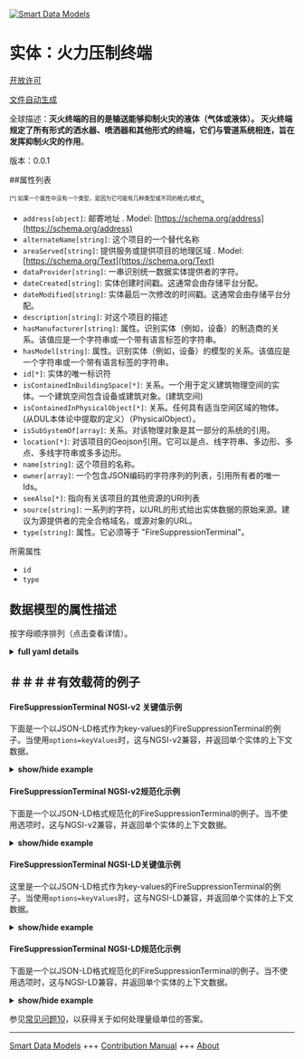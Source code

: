 <!-- 10-Header -->  
[![Smart Data Models](https://smartdatamodels.org/wp-content/uploads/2022/01/SmartDataModels_logo.png "Logo")](https://smartdatamodels.org)  
实体：火力压制终端  
=========<!-- /10-Header -->  
<!-- 15-License -->  
[开放许可](https://github.com/smart-data-models//dataModel.S4BLDG/blob/master/FireSuppressionTerminal/LICENSE.md)  
[文件自动生成](https://docs.google.com/presentation/d/e/2PACX-1vTs-Ng5dIAwkg91oTTUdt8ua7woBXhPnwavZ0FxgR8BsAI_Ek3C5q97Nd94HS8KhP-r_quD4H0fgyt3/pub?start=false&loop=false&delayms=3000#slide=id.gb715ace035_0_60)  
<!-- /15-License -->  
<!-- 20-Description -->  
全球描述：**灭火终端的目的是输送能够抑制火灾的液体（气体或液体）。  灭火终端规定了所有形式的洒水器、喷洒器和其他形式的终端，它们与管道系统相连，旨在发挥抑制火灾的作用**。  
版本：0.0.1  
<!-- /20-Description -->  
<!-- 30-PropertiesList -->  

##属性列表  

<sup><sub>[*] 如果一个属性中没有一个类型，是因为它可能有几种类型或不同的格式/模式</sub></sup>。  
- `address[object]`: 邮寄地址  . Model: [https://schema.org/address](https://schema.org/address)- `alternateName[string]`: 这个项目的一个替代名称  - `areaServed[string]`: 提供服务或提供项目的地理区域  . Model: [https://schema.org/Text](https://schema.org/Text)- `dataProvider[string]`: 一串识别统一数据实体提供者的字符。  - `dateCreated[string]`: 实体创建时间戳。这通常会由存储平台分配。  - `dateModified[string]`: 实体最后一次修改的时间戳。这通常会由存储平台分配。  - `description[string]`: 对这个项目的描述  - `hasManufacturer[string]`: 属性。识别实体（例如，设备）的制造商的关系。该值应是一个字符串或一个带有语言标签的字符串。  - `hasModel[string]`: 属性。识别实体（例如，设备）的模型的关系。该值应是一个字符串或一个带有语言标签的字符串。  - `id[*]`: 实体的唯一标识符  - `isContainedInBuildingSpace[*]`: 关系。一个用于定义建筑物理空间的实体。一个建筑空间包含设备或建筑对象。(建筑空间)  - `isContainedInPhysicalObject[*]`: 关系。任何具有适当空间区域的物体。  (从DUL本体论中提取的定义）（PhysicalObject）。  - `isSubSystemOf[array]`: 关系。对该物理对象是其一部分的系统的引用。  - `location[*]`: 对该项目的Geojson引用。它可以是点、线字符串、多边形、多点、多线字符串或多多边形。  - `name[string]`: 这个项目的名称。  - `owner[array]`: 一个包含JSON编码的字符序列的列表，引用所有者的唯一Ids。  - `seeAlso[*]`: 指向有关该项目的其他资源的URI列表  - `source[string]`: 一系列的字符，以URL的形式给出实体数据的原始来源。建议为源提供者的完全合格域名，或源对象的URL。  - `type[string]`: 属性。它必须等于 "FireSuppressionTerminal"。  <!-- /30-PropertiesList -->  
<!-- 35-RequiredProperties -->  
所需属性  
- `id`  - `type`  <!-- /35-RequiredProperties -->  
<!-- 40-RequiredProperties -->  
<!-- /40-RequiredProperties -->  
<!-- 50-DataModelHeader -->  
## 数据模型的属性描述  
按字母顺序排列（点击查看详情）。  
<!-- /50-DataModelHeader -->  
<!-- 60-ModelYaml -->  
<details><summary><strong>full yaml details</strong></summary>    
```yaml  
FireSuppressionTerminal:    
  description: 'A fire suppression terminal has the purpose of delivering a fluid (gas or liquid) that will suppress a fire.  A fire suppression terminal provides for all forms of sprinkler, spreader and other form of terminal that is connected to a pipework system and intended to act in the role of suppressing a fire.'    
  properties:    
    address:    
      description: The mailing address    
      properties:    
        addressCountry:    
          description: 'Property. The country. For example, Spain. Model:''https://schema.org/addressCountry'''    
          type: string    
        addressLocality:    
          description: 'Property. The locality in which the street address is, and which is in the region. Model:''https://schema.org/addressLocality'''    
          type: string    
        addressRegion:    
          description: 'Property. The region in which the locality is, and which is in the country. Model:''https://schema.org/addressRegion'''    
          type: string    
        district:    
          description: 'A district is a type of administrative division that, in some countries, is managed by the local government.'    
          type: string    
        postOfficeBoxNumber:    
          description: 'Property. The post office box number for PO box addresses. For example, 03578. Model:''https://schema.org/postOfficeBoxNumber'''    
          type: string    
        postalCode:    
          description: 'Property. The postal code. For example, 24004. Model:''https://schema.org/https://schema.org/postalCode'''    
          type: string    
        streetAddress:    
          description: 'Property. The street address. Model:''https://schema.org/streetAddress'''    
          type: string    
        streetNr:    
          description: Number identifying a specific property on a public street.    
          type: string    
      type: object    
      x-ngsi:    
        model: https://schema.org/address    
        type: Property    
    alternateName:    
      description: An alternative name for this item    
      type: string    
      x-ngsi:    
        type: Property    
    areaServed:    
      description: The geographic area where a service or offered item is provided    
      type: string    
      x-ngsi:    
        model: https://schema.org/Text    
        type: Property    
    dataProvider:    
      description: A sequence of characters identifying the provider of the harmonised data entity.    
      type: string    
      x-ngsi:    
        type: Property    
    dateCreated:    
      description: Entity creation timestamp. This will usually be allocated by the storage platform.    
      format: date-time    
      type: string    
      x-ngsi:    
        type: Property    
    dateModified:    
      description: Timestamp of the last modification of the entity. This will usually be allocated by the storage platform.    
      format: date-time    
      type: string    
      x-ngsi:    
        type: Property    
    description:    
      description: A description of this item    
      type: string    
      x-ngsi:    
        type: Property    
    hasManufacturer:    
      description: 'Property. A relationship identifying the manufacturer of an entity (e.g., device). The value is expected to be a string or a string with language tag.'    
      type: string    
      x-ngsi:    
        type: Property    
    hasModel:    
      description: 'Property. A relationship identifying the model of an entity (e.g., device). The value is expected to be a string or a string with language tag.'    
      type: string    
      x-ngsi:    
        type: Property    
    id:    
      anyOf: &firesuppressionterminal_-_properties_-_iscontainedinbuildingspace_-_anyof    
        - description: Property. Identifier format of any NGSI entity    
          maxLength: 256    
          minLength: 1    
          pattern: ^[\w\-\.\{\}\$\+\*\[\]`|~^@!,:\\]+$    
          type: string    
        - description: Property. Identifier format of any NGSI entity    
          format: uri    
          type: string    
      description: Unique identifier of the entity    
      x-ngsi:    
        type: Property    
    isContainedInBuildingSpace:    
      anyOf: *firesuppressionterminal_-_properties_-_iscontainedinbuildingspace_-_anyof    
      description: Relationship. An entity used to define the physical spaces of the building. A building space contains devices or building objects. (BuildingSpace)    
      x-ngsi:    
        type: Property    
    isContainedInPhysicalObject:    
      anyOf: *firesuppressionterminal_-_properties_-_iscontainedinbuildingspace_-_anyof    
      description: Relationship. Any Object that has a proper space region.  (Definition extracted from DUL ontology) (PhysicalObject)    
      x-ngsi:    
        type: Property    
    isSubSystemOf:    
      description: Relationship. A reference to a system(s) that this Physical Object is part of.    
      items:    
        anyOf: *firesuppressionterminal_-_properties_-_iscontainedinbuildingspace_-_anyof    
        description: Property. Unique identifier of the entity    
      type: array    
      x-ngsi:    
        type: Relationship    
    location:    
      description: 'Geojson reference to the item. It can be Point, LineString, Polygon, MultiPoint, MultiLineString or MultiPolygon'    
      oneOf:    
        - description: GeoProperty. Geojson reference to the item. Point    
          properties:    
            bbox:    
              items:    
                type: number    
              minItems: 4    
              type: array    
            coordinates:    
              items:    
                type: number    
              minItems: 2    
              type: array    
            type:    
              enum:    
                - Point    
              type: string    
          required:    
            - type    
            - coordinates    
          title: GeoJSON Point    
          type: object    
        - description: GeoProperty. Geojson reference to the item. LineString    
          properties:    
            bbox:    
              items:    
                type: number    
              minItems: 4    
              type: array    
            coordinates:    
              items:    
                items:    
                  type: number    
                minItems: 2    
                type: array    
              minItems: 2    
              type: array    
            type:    
              enum:    
                - LineString    
              type: string    
          required:    
            - type    
            - coordinates    
          title: GeoJSON LineString    
          type: object    
        - description: GeoProperty. Geojson reference to the item. Polygon    
          properties:    
            bbox:    
              items:    
                type: number    
              minItems: 4    
              type: array    
            coordinates:    
              items:    
                items:    
                  items:    
                    type: number    
                  minItems: 2    
                  type: array    
                minItems: 4    
                type: array    
              type: array    
            type:    
              enum:    
                - Polygon    
              type: string    
          required:    
            - type    
            - coordinates    
          title: GeoJSON Polygon    
          type: object    
        - description: GeoProperty. Geojson reference to the item. MultiPoint    
          properties:    
            bbox:    
              items:    
                type: number    
              minItems: 4    
              type: array    
            coordinates:    
              items:    
                items:    
                  type: number    
                minItems: 2    
                type: array    
              type: array    
            type:    
              enum:    
                - MultiPoint    
              type: string    
          required:    
            - type    
            - coordinates    
          title: GeoJSON MultiPoint    
          type: object    
        - description: GeoProperty. Geojson reference to the item. MultiLineString    
          properties:    
            bbox:    
              items:    
                type: number    
              minItems: 4    
              type: array    
            coordinates:    
              items:    
                items:    
                  items:    
                    type: number    
                  minItems: 2    
                  type: array    
                minItems: 2    
                type: array    
              type: array    
            type:    
              enum:    
                - MultiLineString    
              type: string    
          required:    
            - type    
            - coordinates    
          title: GeoJSON MultiLineString    
          type: object    
        - description: GeoProperty. Geojson reference to the item. MultiLineString    
          properties:    
            bbox:    
              items:    
                type: number    
              minItems: 4    
              type: array    
            coordinates:    
              items:    
                items:    
                  items:    
                    items:    
                      type: number    
                    minItems: 2    
                    type: array    
                  minItems: 4    
                  type: array    
                type: array    
              type: array    
            type:    
              enum:    
                - MultiPolygon    
              type: string    
          required:    
            - type    
            - coordinates    
          title: GeoJSON MultiPolygon    
          type: object    
      x-ngsi:    
        type: GeoProperty    
    name:    
      description: The name of this item.    
      type: string    
      x-ngsi:    
        type: Property    
    owner:    
      description: A List containing a JSON encoded sequence of characters referencing the unique Ids of the owner(s)    
      items:    
        anyOf: *firesuppressionterminal_-_properties_-_iscontainedinbuildingspace_-_anyof    
        description: Property. Unique identifier of the entity    
      type: array    
      x-ngsi:    
        type: Property    
    seeAlso:    
      description: list of uri pointing to additional resources about the item    
      oneOf:    
        - items:    
            format: uri    
            type: string    
          minItems: 1    
          type: array    
        - format: uri    
          type: string    
      x-ngsi:    
        type: Property    
    source:    
      description: 'A sequence of characters giving the original source of the entity data as a URL. Recommended to be the fully qualified domain name of the source provider, or the URL to the source object.'    
      type: string    
      x-ngsi:    
        type: Property    
    type:    
      description: Property. It must be equal to `FireSuppressionTerminal`.    
      enum:    
        - FireSuppressionTerminal    
      type: string    
      x-ngsi:    
        type: Property    
  required:    
    - id    
    - type    
  type: object    
  x-derived-from: "https://saref.etsi.org/saref4bldg/v1.1.2/#s4bldg:FireSuppressionTerminal"    
  x-disclaimer: 'Redistribution and use in source and binary forms, with or without modification, are permitted  provided that the license conditions are met. Copyleft (c) 2022 Contributors to Smart Data Models Program'    
  x-license-url: https://github.com/smart-data-models/dataModel.S4BLDG/blob/master/FireSuppressionTerminal/LICENSE.md    
  x-model-schema: https://smart-data-models.github.com/dataModel.SAREF4BLDG/FireSuppressionTerminal/schema.json    
  x-model-tags: SAREF FireSuppressionTerminal    
  x-version: 0.0.1    
```  
</details>    
<!-- /60-ModelYaml -->  
<!-- 70-MiddleNotes -->  
<!-- /70-MiddleNotes -->  
<!-- 80-Examples -->  
## ＃＃＃＃有效载荷的例子  
#### FireSuppressionTerminal NGSI-v2 关键值示例  
下面是一个以JSON-LD格式作为key-values的FireSuppressionTerminal的例子。当使用`options=keyValues`时，这与NGSI-v2兼容，并返回单个实体的上下文数据。  
<details><summary><strong>show/hide example</strong></summary>    
```json  
{  
  "id": "urn:ngsi-ld:FireSuppressionTerminal:46b595ee-54b5-40c5-a24e-4e3c5c1bb5ba",  
  "type": "FireSuppressionTerminal",  
  "isContainedInBuildingSpace": "urn:ngsi-ld:BuildingSpace:f537e09c-8ef7-4f98-9b0b-1c59f8462648",  
  "isContainedInPhysicalObject": "urn:ngsi-ld:PhysicalObject:b1c88eee-f678-49b4-b622-674b16e499f0",  
  "isSubSystemOf": [  
    "urn:ngsi-ld:System:9aa3f554-6ce7-49db-a32d-07bf807d7763",  
    "urn:ngsi-ld:System:7102f790-fd82-402a-ba60-5c5a79d3fc3d",  
    "urn:ngsi-ld:System:cb8023a6-5b92-4c80-8cf3-c5ec46c64e57"  
  ],  
  "hasManufacturer": "FireSuppressionTerminal Company Inc.",  
  "hasModel": "FireSuppressionTerminal 0.1.2",  
  "dateCreated": "2023-01-25T21:23:42Z",  
  "dateModified": "2023-01-26T02:53:39Z",  
  "source": "Import",  
  "name": "FireSuppressionTerminal",  
  "alternateName": "FireSuppressionTerminal type 2",  
  "description": "FireSuppressionTerminal of limited FireSuppressionTerminal types",  
  "dataProvider": "IFC file"  
}  
```  
</details>  
#### FireSuppressionTerminal NGSI-v2规范化示例  
下面是一个以JSON-LD格式规范化的FireSuppressionTerminal的例子。当不使用选项时，这与NGSI-v2兼容，并返回单个实体的上下文数据。  
<details><summary><strong>show/hide example</strong></summary>    
```json  
{  
  "id": "urn:ngsi-ld:FireSuppressionTerminal:f45acb30-c282-460f-95b0-5c14d69923d9",  
  "type": "FireSuppressionTerminal",  
  "isContainedInBuildingSpace": {  
    "type": "URI",  
    "value": "urn:ngsi-ld:BuildingSpace:45f2a673-b419-4a10-bfda-16623713dc37"  
  },  
  "isContainedInPhysicalObject": {  
    "type": "URI",  
    "value": "urn:ngsi-ld:PhysicalObject:75c6b864-e882-4b7d-8794-8936df8f7deb"  
  },  
  "isSubSystemOf": {  
    "type": "array",  
    "value": [  
      {  
        "type": "URI",  
        "value": "urn:ngsi-ld:System:99be813e-a877-4b55-aa0b-7bf449c3f3ea"  
      },  
      {  
        "type": "URI",  
        "value": "urn:ngsi-ld:System:8358c738-4053-4787-b9a8-d3b98d95e1e9"  
      },  
      {  
        "type": "URI",  
        "value": "urn:ngsi-ld:System:116d5ed2-34ca-4b99-8ea3-d6fea2d6acea"  
      }  
    ]  
  },  
  "hasManufacturer": {  
    "type": "Text",  
    "value": "FireSuppressionTerminal Company Inc."  
  },  
  "hasModel": {  
    "type": "Text",  
    "value": "FireSuppressionTerminal 0.1.2"  
  },  
  "dateCreated": {  
    "type": "DateTime",  
    "value": "2023-01-25T22:17:42.4115636+01:00"  
  },  
  "dateModified": {  
    "type": "DateTime",  
    "value": "2023-01-26T04:01:40.8529856+01:00"  
  },  
  "source": {  
    "type": "Text",  
    "value": "Import"  
  },  
  "name": {  
    "type": "Text",  
    "value": "FireSuppressionTerminal"  
  },  
  "alternateName": {  
    "type": "Text",  
    "value": "FireSuppressionTerminal type 2"  
  },  
  "description": {  
    "type": "Text",  
    "value": "FireSuppressionTerminal of limited FireSuppressionTerminal types"  
  },  
  "dataProvider": {  
    "type": "Text",  
    "value": "IFC file"  
  }  
}  
```  
</details>  
#### FireSuppressionTerminal NGSI-LD关键值示例  
这里是一个以JSON-LD格式作为key-values的FireSuppressionTerminal的例子。当使用`options=keyValues`时，这与NGSI-LD兼容，并返回单个实体的上下文数据。  
<details><summary><strong>show/hide example</strong></summary>    
```json  
{  
  "id": "urn:ngsi-ld:FireSuppressionTerminal:c202a2c3-79a9-48a0-8492-169aa9d113e6",  
  "type": "FireSuppressionTerminal",  
  "isContainedInBuildingSpace": "urn:ngsi-ld:BuildingSpace:d8c18c4d-f60d-429d-bfda-44689825a2df",  
  "isContainedInPhysicalObject": "urn:ngsi-ld:PhysicalObject:b2875a65-7e00-4d62-a629-8231df841f27",  
  "isSubSystemOf": [  
    "urn:ngsi-ld:System:a792de28-61ae-48d5-b846-600e2f5a2677",  
    "urn:ngsi-ld:System:95e1f552-83c1-44ff-b2a9-ca60dca852c4",  
    "urn:ngsi-ld:System:640d2741-287f-4634-a2b5-70ad4056c298"  
  ],  
  "hasManufacturer": "FireSuppressionTerminal Company Inc.",  
  "hasModel": "FireSuppressionTerminal 0.1.2",  
  "dateCreated": "2023-01-26T10:29:38Z",  
  "dateModified": "2023-01-26T10:34:00Z",  
  "source": "Import",  
  "name": "FireSuppressionTerminal",  
  "alternateName": "FireSuppressionTerminal type 2",  
  "description": "FireSuppressionTerminal of limited FireSuppressionTerminal types",  
  "dataProvider": "IFC file",  
  "@context": [  
    "https://raw.githubusercontent.com/smart-data-models/dataModel.S4BLDG/master/context.jsonld",  
    "https://uri.etsi.org/ngsi-ld/v1/ngsi-ld-core-context.jsonld"  
  ]  
}  
```  
</details>  
#### FireSuppressionTerminal NGSI-LD规范化示例  
下面是一个以JSON-LD格式规范化的FireSuppressionTerminal的例子。当不使用选项时，这与NGSI-LD兼容，并返回单个实体的上下文数据。  
<details><summary><strong>show/hide example</strong></summary>    
```json  
{  
  "id": "urn:ngsi-ld:FireSuppressionTerminal:252e5c25-8b52-438a-afba-8be31e98e272",  
  "type": "FireSuppressionTerminal",  
  "isContainedInBuildingSpace": {  
    "type": "Relationship",  
    "object": "urn:ngsi-ld:BuildingSpace:114ef098-ce1a-4472-9dde-920ce363a235"  
  },  
  "isContainedInPhysicalObject": {  
    "type": "Relationship",  
    "object": "urn:ngsi-ld:PhysicalObject:368214d7-9133-43b9-a039-cfc29a776bd3"  
  },  
  "isSubSystemOf": [  
    {  
      "type": "Relationship",  
      "object": "urn:ngsi-ld:System:b021ab2b-22e3-4138-8476-ec6b4cc3f50d"  
    },  
    {  
      "type": "Relationship",  
      "object": "urn:ngsi-ld:System:6463b606-5b54-4d7f-9e94-6cfd6fc02f65"  
    },  
    {  
      "type": "Relationship",  
      "object": "urn:ngsi-ld:System:ada26427-12e2-4d5b-ab7b-0756e7a0ab09"  
    }  
  ],  
  "hasManufacturer": {  
    "type": "Property",  
    "value": "FireSuppressionTerminal Company Inc."  
  },  
  "hasModel": {  
    "type": "Property",  
    "value": "FireSuppressionTerminal 0.1.2"  
  },  
  "dateCreated": {  
    "type": "Property",  
    "value": "2023-01-26T00:18:51Z"  
  },  
  "dateModified": {  
    "type": "Property",  
    "value": "2023-01-26T10:04:54Z"  
  },  
  "source": {  
    "type": "Property",  
    "value": "Import"  
  },  
  "name": {  
    "type": "Property",  
    "value": "FireSuppressionTerminal"  
  },  
  "alternateName": {  
    "type": "Property",  
    "value": "FireSuppressionTerminal type 2"  
  },  
  "description": {  
    "type": "Property",  
    "value": "FireSuppressionTerminal of limited FireSuppressionTerminal types"  
  },  
  "dataProvider": {  
    "type": "Property",  
    "value": "IFC file"  
  },  
  "@context": [  
    "https://raw.githubusercontent.com/smart-data-models/dataModel.S4BLDG/master/context.jsonld",  
    "https://uri.etsi.org/ngsi-ld/v1/ngsi-ld-core-context.jsonld"  
  ]  
}  
```  
</details><!-- /80-Examples -->  
<!-- 90-FooterNotes -->  
<!-- /90-FooterNotes -->  
<!-- 95-Units -->  
参见[常见问题10](https://smartdatamodels.org/index.php/faqs/)，以获得关于如何处理量级单位的答案。  
<!-- /95-Units -->  
<!-- 97-LastFooter -->  
---  
[Smart Data Models](https://smartdatamodels.org) +++ [Contribution Manual](https://bit.ly/contribution_manual) +++ [About](https://bit.ly/Introduction_SDM)<!-- /97-LastFooter -->  
